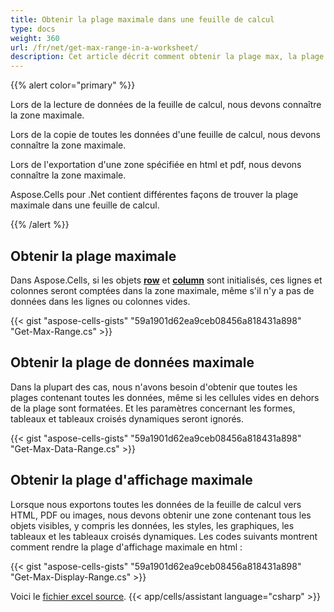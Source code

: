 ```yaml
---
title: Obtenir la plage maximale dans une feuille de calcul
type: docs
weight: 360
url: /fr/net/get-max-range-in-a-worksheet/
description: Cet article décrit comment obtenir la plage max, la plage de données max, et la plage d affichage max des fichiers Excel avec Aspose.Cells pour .Net.
---
```


{{% alert color="primary" %}} 

Lors de la lecture de données de la feuille de calcul, nous devons connaître la zone maximale.

Lors de la copie de toutes les données d'une feuille de calcul, nous devons connaître la zone maximale.

Lors de l'exportation d'une zone spécifiée en html et pdf, nous devons connaître la zone maximale.

Aspose.Cells pour .Net contient différentes façons de trouver la plage maximale dans une feuille de calcul. 


{{% /alert %}} 



## **Obtenir la plage maximale**
Dans Aspose.Cells, si les objets [**row**](https://reference.aspose.com/cells/net/aspose.cells/row) et [**column**](https://reference.aspose.com/cells/net/aspose.cells/column) sont initialisés, ces lignes et colonnes seront comptées dans la zone maximale, même s'il n'y a pas de données dans les lignes ou colonnes vides.

{{< gist "aspose-cells-gists" "59a1901d62ea9ceb08456a818431a898" "Get-Max-Range.cs" >}}

## **Obtenir la plage de données maximale**
Dans la plupart des cas, nous n'avons besoin d'obtenir que toutes les plages contenant toutes les données, même si les cellules vides en dehors de la plage sont formatées.
Et les paramètres concernant les formes, tableaux et tableaux croisés dynamiques seront ignorés.

{{< gist "aspose-cells-gists" "59a1901d62ea9ceb08456a818431a898" "Get-Max-Data-Range.cs" >}}

## **Obtenir la plage d'affichage maximale**
Lorsque nous exportons toutes les données de la feuille de calcul vers HTML, PDF ou images, nous devons obtenir une zone contenant tous les objets visibles, y compris les données, les styles, les graphiques, les tableaux et les tableaux croisés dynamiques.
Les codes suivants montrent comment rendre la plage d'affichage maximale en html :

{{< gist "aspose-cells-gists" "59a1901d62ea9ceb08456a818431a898" "Get-Max-Display-Range.cs" >}}

Voici le [fichier excel source](Book1.xlsx).
{{< app/cells/assistant language="csharp" >}}
